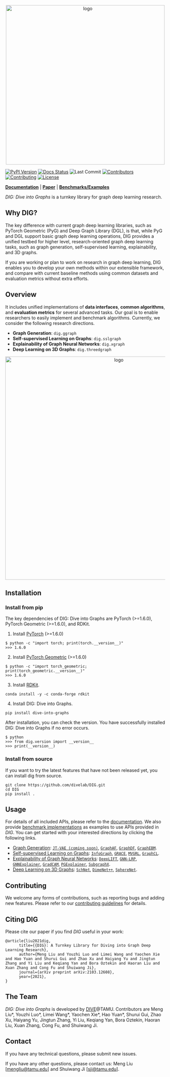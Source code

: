 <p align="center">
<img src="https://github.com/divelab/DIG/blob/main/imgs/DIG-logo.jpg" width="500" class="center" alt="logo"/>
    <br/>
</p>





[pypi-image]:https://badge.fury.io/py/dive-into-graphs.svg
[pypi-url]:https://pypi.org/project/dive-into-graphs/
[docs-image]: https://readthedocs.org/projects/diveintographs/badge/?version=latest
[docs-url]: https://diveintographs.readthedocs.io/en/latest/?badge=latest
[license-image]:https://img.shields.io/badge/license-GPL3.0-green.svg
[license-url]:https://github.com/divelab/DIG/blob/main/LICENSE
[contributor-image]:https://img.shields.io/github/contributors/divelab/DIG
[contributor-url]:https://github.com/divelab/DIG/graphs/contributors
[contributing-image]:https://img.shields.io/badge/contributions-welcome-brightgreen.svg?style=flat
[contributing-url]:https://diveintographs.readthedocs.io/en/latest/contribution/instruction.html

[![PyPI Version][pypi-image]][pypi-url]
[![Docs Status][docs-image]][docs-url]
![Last Commit](https://img.shields.io/github/last-commit/divelab/DIG)
[![Contributors][contributor-image]][contributor-url]
[![Contributing][contributing-image]][contributing-url]
[![License][license-image]][license-url]


**[Documentation](https://diveintographs.readthedocs.io)** | **[Paper](https://arxiv.org/abs/2103.12608)** | **[Benchmarks/Examples](https://github.com/divelab/DIG/tree/dig/benchmarks)**

*DIG: Dive into Graphs* is a turnkey library for graph deep learning research.


## Why DIG?

The key difference with current graph deep learning libraries, such as PyTorch Geometric (PyG) and Deep Graph Library (DGL), is that, while PyG and DGL support basic graph deep learning operations, DIG provides a unified testbed for higher level, research-oriented graph deep learning tasks, such as graph generation, self-supervised learning, explainability, and 3D graphs.

If you are working or plan to work on research in graph deep learning, DIG enables you to develop your own methods within our extensible framework, and compare with current baseline methods using common datasets and evaluation metrics without extra efforts.

## Overview

It includes unified implementations of **data interfaces**, **common algorithms**, and **evaluation metrics** for several advanced tasks. Our goal is to enable researchers to easily implement and benchmark algorithms. Currently, we consider the following research directions.

* **Graph Generation**: `dig.ggraph`
* **Self-supervised Learning on Graphs**: `dig.sslgraph`
* **Explainability of Graph Neural Networks**: `dig.xgraph`
* **Deep Learning on 3D Graphs**: `dig.threedgraph`



<p align="center">
<img src="https://github.com/divelab/DIG/blob/dig/imgs/DIG-overview.png" width="700" class="center" alt="logo"/>
    <br/>
</p>



## Installation

### Install from pip
The key dependencies of DIG: Dive into Graphs are PyTorch (>=1.6.0), PyTorch Geometric (>=1.6.0), and RDKit.

1. Install [PyTorch](https://pytorch.org/get-started/locally/) (>=1.6.0)

```shell script
$ python -c "import torch; print(torch.__version__)"
>>> 1.6.0
```

2. Install [PyTorch Geometric](https://pytorch-geometric.readthedocs.io/en/latest/notes/installation.html#) (>=1.6.0)

```shell script
$ python -c "import torch_geometric; print(torch_geometric.__version__)"
>>> 1.6.0
```

3. Install [RDKit](https://github.com/rdkit/rdkit).

```shell script
conda install -y -c conda-forge rdkit
```
    
4. Install DIG: Dive into Graphs.

```shell script
pip install dive-into-graphs
```


After installation, you can check the version. You have successfully installed DIG: Dive into Graphs if no error occurs.

``` shell script
$ python
>>> from dig.version import __version__
>>> print(__version__)
```

### Install from source
If you want to try the latest features that have not been released yet, you can install dig from source.

```shell script
git clone https://github.com/divelab/DIG.git
cd DIG
pip install .
```


## Usage

For details of all included APIs, please refer to the [documentation](https://diveintographs.readthedocs.io/). We also provide [benchmark implementations](https://github.com/divelab/DIG/tree/dig/benchmarks) as examples to use APIs provided in *DIG*. You can get started with your interested directions by clicking the following links.

* [Graph Generation](https://github.com/divelab/DIG/tree/dig/benchmarks/ggraph): [`JT-VAE (coming soon)`](https://github.com/divelab/DIG/tree/dig/benchmarks/ggraph/JT-VAE), [`GraphAF`](https://github.com/divelab/DIG/tree/dig/benchmarks/ggraph/GraphAF), [`GraphDF`](https://github.com/divelab/DIG/tree/dig/benchmarks/ggraph/GraphDF), [`GraphEBM`](https://github.com/divelab/DIG/tree/dig/benchmarks/ggraph/GraphEBM).
* [Self-supervised Learning on Graphs](https://github.com/divelab/DIG/tree/dig/benchmarks/sslgraph): [`InfoGraph`](https://github.com/divelab/DIG/blob/dig/benchmarks/sslgraph/example_infograph.ipynb), [`GRACE`](https://github.com/divelab/DIG/blob/dig/benchmarks/sslgraph/example_grace.ipynb), [`MVGRL`](https://github.com/divelab/DIG/blob/dig/benchmarks/sslgraph/example_mvgrl.ipynb), [`GraphCL`](https://github.com/divelab/DIG/blob/dig/benchmarks/sslgraph/example_graphcl.ipynb).
* [Explainability of Graph Neural Networks](https://github.com/divelab/DIG/tree/dig/benchmarks/xgraph): [`DeepLIFT`](https://github.com/divelab/DIG/blob/dig/benchmarks/xgraph/deeplift.ipynb), [`GNN-LRP`](https://github.com/divelab/DIG/blob/dig/benchmarks/xgraph/gnn_lrp.ipynb), [`GNNExplainer`](https://github.com/divelab/DIG/blob/dig/benchmarks/xgraph/gnnexplainer.ipynb), [`GradCAM`](https://github.com/divelab/DIG/blob/dig/benchmarks/xgraph/gradcam.ipynb), [`PGExplainer`](https://github.com/divelab/DIG/blob/dig/benchmarks/xgraph/pgexplainer.ipynb), [`SubgraphX`](https://github.com/divelab/DIG/blob/dig/benchmarks/xgraph/subgraphx.ipynb).
* [Deep Learning on 3D Graphs](https://github.com/divelab/DIG/tree/dig/benchmarks/threedgraph): [`SchNet`](https://github.com/divelab/DIG/blob/dig/benchmarks/threedgraph/threedgraph.ipynb), [`DimeNet++`](https://github.com/divelab/DIG/blob/dig/benchmarks/threedgraph/threedgraph.ipynb), [`SphereNet`](https://github.com/divelab/DIG/blob/dig/benchmarks/threedgraph/threedgraph.ipynb).


## Contributing

We welcome any forms of contributions, such as reporting bugs and adding new features. Please refer to our [contributing guidelines](https://diveintographs.readthedocs.io/en/latest/contribution/instruction.html) for details.


## Citing DIG

Please cite our paper if you find *DIG* useful in your work:
```
@article{liu2021dig,
      title={{DIG}: A Turnkey Library for Diving into Graph Deep Learning Research}, 
      author={Meng Liu and Youzhi Luo and Limei Wang and Yaochen Xie and Hao Yuan and Shurui Gui and Zhao Xu and Haiyang Yu and Jingtun Zhang and Yi Liu and Keqiang Yan and Bora Oztekin and Haoran Liu and Xuan Zhang and Cong Fu and Shuiwang Ji},
      journal={arXiv preprint arXiv:2103.12608},
      year={2021},
}
```

## The Team

*DIG: Dive into Graphs* is developed by [DIVE](https://github.com/divelab/)@TAMU. Contributors are Meng Liu*, Youzhi Luo*, Limei Wang*, Yaochen Xie*, Hao Yuan*, Shurui Gui, Zhao Xu, Haiyang Yu, Jingtun Zhang, Yi Liu, Keqiang Yan, Bora Oztekin, Haoran Liu, Xuan Zhang, Cong Fu, and Shuiwang Ji.

## Contact

If you have any technical questions, please submit new issues.

If you have any other questions, please contact us: Meng Liu [mengliu@tamu.edu] and Shuiwang Ji [sji@tamu.edu].



